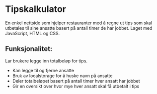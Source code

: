# Tipskalkulator

En enkel nettside som hjelper restauranter med å regne ut tips som skal utbetales til sine ansatte basert på antall timer de har jobbet. Laget med JavaScript, HTML og CSS.

## Funksjonalitet:
Lar brukere legge inn totalbeløp for tips.
- Kan legge til og fjerne ansatte
- Bruk av localstorage for å huske navn på ansatte
- Deler totalbeløpet basert på antall timer hver ansatt har jobbet
- Gir en oversikt over hvor mye hver ansatt skal få utbetalt i tips
